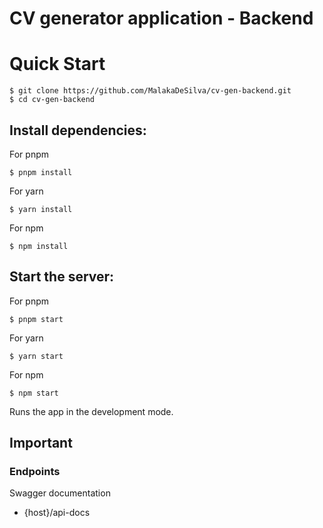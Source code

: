 # CV generator application - Backend

# Quick Start

```console
$ git clone https://github.com/MalakaDeSilva/cv-gen-backend.git
$ cd cv-gen-backend
```
## Install dependencies:

For pnpm
```console
$ pnpm install 
```
For yarn
```console
$ yarn install
```
For npm
```console
$ npm install
```

## Start the server:

For pnpm
```console
$ pnpm start 
```
For yarn
```console
$ yarn start
```
For npm
```console
$ npm start
```

Runs the app in the development mode.

## Important

### Endpoints

Swagger documentation
* {host}/api-docs 

